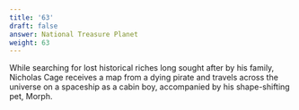 ```yaml
---
title: '63'
draft: false
answer: National Treasure Planet
weight: 63
---
```

While searching for lost historical riches long sought after by his family, Nicholas Cage receives a map from a dying pirate and travels across the universe on a spaceship as a cabin boy, accompanied by his shape-shifting pet, Morph.